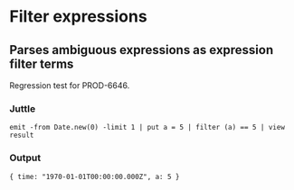 Filter expressions
==================

Parses ambiguous expressions as expression filter terms
-------------------------------------------------------

Regression test for PROD-6646.

### Juttle

    emit -from Date.new(0) -limit 1 | put a = 5 | filter (a) == 5 | view result

### Output

    { time: "1970-01-01T00:00:00.000Z", a: 5 }
